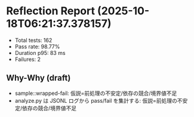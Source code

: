 # Reflection Report (2025-10-18T06:21:37.378157)

- Total tests: 162
- Pass rate: 98.77%
- Duration p95: 83 ms
- Failures: 2

## Why-Why (draft)
- sample::wrapped-fail: 仮説=前処理の不安定/依存の競合/境界値不足
- analyze.py は JSONL ログから pass/fail を集計する: 仮説=前処理の不安定/依存の競合/境界値不足
